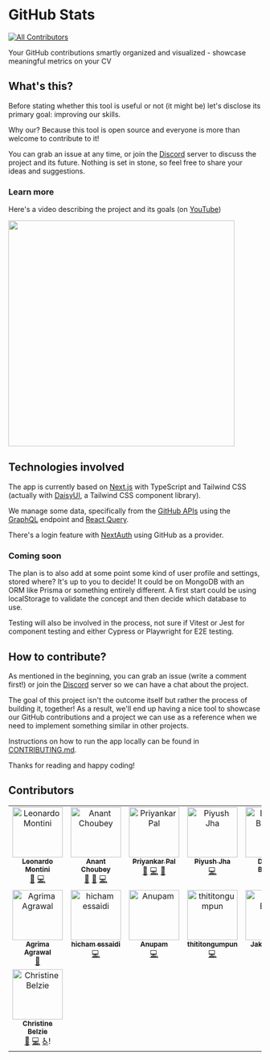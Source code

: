 # GitHub Stats

<!-- prettier-ignore-start -->
<!-- ALL-CONTRIBUTORS-BADGE:START - Do not remove or modify this section -->
[![All Contributors](https://img.shields.io/badge/all_contributors-15-orange.svg?style=flat-square)](#contributors-)
<!-- ALL-CONTRIBUTORS-BADGE:END -->
<!-- prettier-ignore-end -->

Your GitHub contributions smartly organized and visualized - showcase meaningful metrics on your CV

## What's this?

Before stating whether this tool is useful or not (it might be) let's disclose its primary goal: improving our skills.

Why our? Because this tool is open source and everyone is more than welcome to contribute to it!

You can grab an issue at any time, or join the [Discord](https://discord.gg/bqwyEa6We6) server to discuss the project and its future. Nothing is set in stone, so feel free to share your ideas and suggestions.

### Learn more

Here's a video describing the project and its goals (on [YouTube](https://www.youtube.com/watch?v=ZM92XPdrOTk))

<a href="https://www.youtube.com/watch?v=ZM92XPdrOTk">
   <img src="https://i3.ytimg.com/vi/ZM92XPdrOTk/maxresdefault.jpg" style="width:450px;">
</a>

## Technologies involved

The app is currently based on [Next.js](https://nextjs.org/) with TypeScript and Tailwind CSS (actually with [DaisyUI](https://daisyui.com/), a Tailwind CSS component library).

We manage some data, specifically from the [GitHub APIs](https://docs.github.com/en/graphql) using the [GraphQL](https://graphql.org/) endpoint and [React Query](https://tanstack.com/query/latest/).

There's a login feature with [NextAuth](https://next-auth.js.org/) using GitHub as a provider.

### Coming soon

The plan is to also add at some point some kind of user profile and settings, stored where? It's up to you to decide! It could be on MongoDB with an ORM like Prisma or something entirely different. A first start could be using localStorage to validate the concept and then decide which database to use.

Testing will also be involved in the process, not sure if Vitest or Jest for component testing and either Cypress or Playwright for E2E testing.

## How to contribute?

As mentioned in the beginning, you can grab an issue (write a comment first!) or join the [Discord](https://discord.gg/bqwyEa6We6) server so we can have a chat about the project.

The goal of this project isn't the outcome itself but rather the process of building it, together! As a result, we'll end up having a nice tool to showcase our GitHub contributions and a project we can use as a reference when we need to implement something similar in other projects.

Instructions on how to run the app locally can be found in [CONTRIBUTING.md](./CONTRIBUTING.md).

Thanks for reading and happy coding!

## Contributors

<!-- ALL-CONTRIBUTORS-LIST:START - Do not remove or modify this section -->
<!-- prettier-ignore-start -->
<!-- markdownlint-disable -->
<table>
  <tbody>
    <tr>
      <td align="center" valign="top" width="14.28%"><a href="https://leonardomontini.dev/"><img src="https://avatars.githubusercontent.com/u/7253929?v=4?s=100" width="100px;" alt="Leonardo Montini"/><br /><sub><b>Leonardo Montini</b></sub></a><br /><a href="#projectManagement-Balastrong" title="Project Management">📆</a> <a href="https://github.com/DevLeonardoCommunity/github-stats/commits?author=Balastrong" title="Code">💻</a></td>
      <td align="center" valign="top" width="14.28%"><a href="https://bio.link/anantchoubey"><img src="https://avatars.githubusercontent.com/u/91460022?v=4?s=100" width="100px;" alt="Anant Choubey"/><br /><sub><b>Anant Choubey</b></sub></a><br /><a href="https://github.com/DevLeonardoCommunity/github-stats/commits?author=theanantchoubey" title="Documentation">📖</a> <a href="https://github.com/DevLeonardoCommunity/github-stats/issues?q=author%3Atheanantchoubey" title="Bug reports">🐛</a> <a href="https://github.com/DevLeonardoCommunity/github-stats/commits?author=theanantchoubey" title="Code">💻</a></td>
      <td align="center" valign="top" width="14.28%"><a href="http://priyank.live"><img src="https://avatars.githubusercontent.com/u/88102392?v=4?s=100" width="100px;" alt="Priyankar Pal "/><br /><sub><b>Priyankar Pal </b></sub></a><br /><a href="https://github.com/DevLeonardoCommunity/github-stats/commits?author=priyankarpal" title="Documentation">📖</a> <a href="https://github.com/DevLeonardoCommunity/github-stats/commits?author=priyankarpal" title="Code">💻</a> <a href="#ideas-priyankarpal" title="Ideas, Planning, & Feedback">🤔</a></td>
      <td align="center" valign="top" width="14.28%"><a href="https://github.com/piyushjha0409"><img src="https://avatars.githubusercontent.com/u/73685420?v=4?s=100" width="100px;" alt="Piyush Jha"/><br /><sub><b>Piyush Jha</b></sub></a><br /><a href="https://github.com/DevLeonardoCommunity/github-stats/commits?author=piyushjha0409" title="Code">💻</a></td>
      <td align="center" valign="top" width="14.28%"><a href="https://www.bassemdimassi.tech/"><img src="https://avatars.githubusercontent.com/u/75867744?v=4?s=100" width="100px;" alt="Dimassi Bassem"/><br /><sub><b>Dimassi Bassem</b></sub></a><br /><a href="#design-dimassibassem" title="Design">🎨</a> <a href="https://github.com/DevLeonardoCommunity/github-stats/commits?author=dimassibassem" title="Code">💻</a></td>
      <td align="center" valign="top" width="14.28%"><a href="http://jakubfronczyk.com"><img src="https://avatars.githubusercontent.com/u/71935020?v=4?s=100" width="100px;" alt="Jakub Fronczyk"/><br /><sub><b>Jakub Fronczyk</b></sub></a><br /><a href="https://github.com/DevLeonardoCommunity/github-stats/commits?author=jakubfronczyk" title="Code">💻</a></td>
      <td align="center" valign="top" width="14.28%"><a href="https://github.com/black-arm"><img src="https://avatars.githubusercontent.com/u/68558867?v=4?s=100" width="100px;" alt="Antonio Basile"/><br /><sub><b>Antonio Basile</b></sub></a><br /><a href="https://github.com/DevLeonardoCommunity/github-stats/commits?author=black-arm" title="Code">💻</a></td>
    </tr>
    <tr>
      <td align="center" valign="top" width="14.28%"><a href="https://github.com/Agrimaagrawal"><img src="https://avatars.githubusercontent.com/u/84567933?v=4?s=100" width="100px;" alt="Agrima Agrawal"/><br /><sub><b>Agrima Agrawal</b></sub></a><br /><a href="https://github.com/DevLeonardoCommunity/github-stats/issues?q=author%3AAgrimaagrawal" title="Bug reports">🐛</a></td>
      <td align="center" valign="top" width="14.28%"><a href="https://www.linkedin.com/in/hicham-essaidi-840b11288/"><img src="https://avatars.githubusercontent.com/u/85809218?v=4?s=100" width="100px;" alt="hicham essaidi"/><br /><sub><b>hicham essaidi</b></sub></a><br /><a href="https://github.com/DevLeonardoCommunity/github-stats/commits?author=heshamsadi" title="Code">💻</a></td>
      <td align="center" valign="top" width="14.28%"><a href="https://www.anupamac.me/"><img src="https://avatars.githubusercontent.com/u/35479077?v=4?s=100" width="100px;" alt="Anupam"/><br /><sub><b>Anupam</b></sub></a><br /><a href="https://github.com/DevLeonardoCommunity/github-stats/commits?author=luckyklyist" title="Code">💻</a></td>
      <td align="center" valign="top" width="14.28%"><a href="http://thiti.wcydtt.co"><img src="https://avatars.githubusercontent.com/u/55313215?v=4?s=100" width="100px;" alt="thititongumpun"/><br /><sub><b>thititongumpun</b></sub></a><br /><a href="https://github.com/DevLeonardoCommunity/github-stats/commits?author=thititongumpun" title="Code">💻</a></td>
      <td align="center" valign="top" width="14.28%"><a href="https://www.linkedin.com/in/jakub-baran-42a00522b/"><img src="https://avatars.githubusercontent.com/u/94863094?v=4?s=100" width="100px;" alt="Jakub Baran"/><br /><sub><b>Jakub Baran</b></sub></a><br /><a href="https://github.com/DevLeonardoCommunity/github-stats/commits?author=baranero" title="Code">💻</a></td>
      <td align="center" valign="top" width="14.28%"><a href="https://github.com/theflucs"><img src="https://avatars.githubusercontent.com/u/89919203?v=4?s=100" width="100px;" alt="Sabrina"/><br /><sub><b>Sabrina</b></sub></a><br /><a href="https://github.com/DevLeonardoCommunity/github-stats/commits?author=theflucs" title="Code">💻</a> <a href="https://github.com/DevLeonardoCommunity/github-stats/issues?q=author%3Atheflucs" title="Bug reports">🐛</a></td>
      <td align="center" valign="top" width="14.28%"><a href="https://github.com/K1ethoang"><img src="https://avatars.githubusercontent.com/u/88199151?v=4?s=100" width="100px;" alt="Kiet Hoang Gia"/><br /><sub><b>Kiet Hoang Gia</b></sub></a><br /><a href="https://github.com/DevLeonardoCommunity/github-stats/commits?author=K1ethoang" title="Code">💻</a></td>
    </tr>
    <tr>
      <td align="center" valign="top" width="14.28%"><a href="https://www.biodrop.io/CBID2"><img src="https://avatars.githubusercontent.com/u/105683440?v=4?s=100" width="100px;" alt="Christine Belzie"/><br /><sub><b>Christine Belzie</b></sub></a><br /><a href="https://github.com/DevLeonardoCommunity/github-stats/pulls?q=is%3Apr+reviewed-by%3ACBID2" title="Reviewed Pull Requests">👀</a> <a href="https://github.com/DevLeonardoCommunity/github-stats/commits?author=CBID2" title="Code">💻</a> <a href="#a11y-CBID2" title="Accessibility">️️️️♿️</a>!</td>
    </tr>
  </tbody>
</table>

<!-- markdownlint-restore -->
<!-- prettier-ignore-end -->

<!-- ALL-CONTRIBUTORS-LIST:END -->  
<!-- prettier-ignore-start -->
<!-- markdownlint-disable -->

<!-- markdownlint-restore -->
<!-- prettier-ignore-end -->

<!-- ALL-CONTRIBUTORS-LIST:END -->

